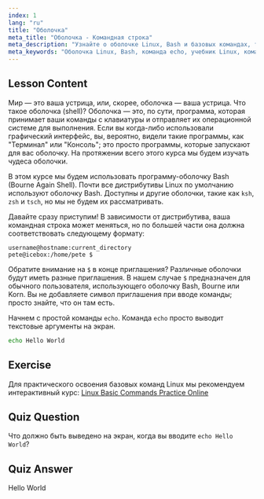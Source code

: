 ```yaml
---
index: 1
lang: "ru"
title: "Оболочка"
meta_title: "Оболочка - Командная строка"
meta_description: "Узнайте о оболочке Linux, Bash и базовых командах, таких как 'echo'. Разберитесь с приглашениями командной строки и начните свой путь в Linux с этим руководством для начинающих."
meta_keywords: "Оболочка Linux, Bash, команда echo, учебник Linux, командная строка, Linux для начинающих, приглашение оболочки, руководство по Linux"
---
```


## Lesson Content

Мир — это ваша устрица, или, скорее, оболочка — ваша устрица. Что такое оболочка (shell)? Оболочка — это, по сути, программа, которая принимает ваши команды с клавиатуры и отправляет их операционной системе для выполнения. Если вы когда-либо использовали графический интерфейс, вы, вероятно, видели такие программы, как "Терминал" или "Консоль"; это просто программы, которые запускают для вас оболочку. На протяжении всего этого курса мы будем изучать чудеса оболочки.

В этом курсе мы будем использовать программу-оболочку Bash (Bourne Again Shell). Почти все дистрибутивы Linux по умолчанию используют оболочку Bash. Доступны и другие оболочки, такие как `ksh`, `zsh` и `tsch`, но мы не будем их рассматривать.

Давайте сразу приступим! В зависимости от дистрибутива, ваша командная строка может меняться, но по большей части она должна соответствовать следующему формату:

```plaintext
username@hostname:current_directory
pete@icebox:/home/pete $
```

Обратите внимание на `$` в конце приглашения? Различные оболочки будут иметь разные приглашения. В нашем случае `$` предназначен для обычного пользователя, использующего оболочку Bash, Bourne или Korn. Вы не добавляете символ приглашения при вводе команды; просто знайте, что он там есть.

Начнем с простой команды `echo`. Команда `echo` просто выводит текстовые аргументы на экран.

```bash
echo Hello World
```

## Exercise

Для практического освоения базовых команд Linux мы рекомендуем интерактивный курс: [Linux Basic Commands Practice Online](https://labex.io/courses/linux-basic-commands-practice-online)

## Quiz Question

Что должно быть выведено на экран, когда вы вводите `echo Hello World`?

## Quiz Answer

Hello World
